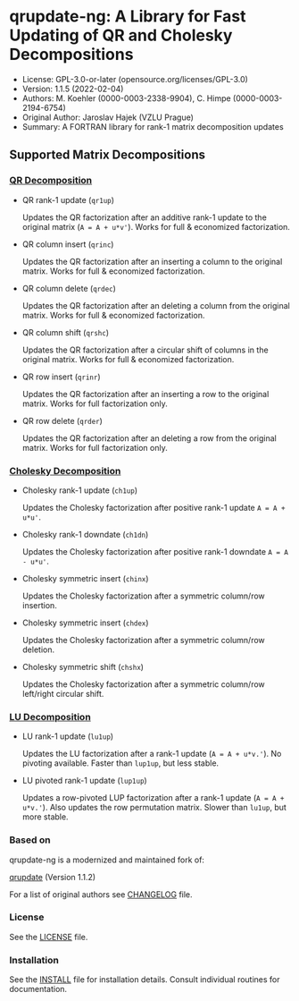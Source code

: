 qrupdate-ng: A Library for Fast Updating of QR and Cholesky Decompositions
==========================================================================

* License: GPL-3.0-or-later (opensource.org/licenses/GPL-3.0)
* Version: 1.1.5 (2022-02-04)
* Authors: M. Koehler (0000-0003-2338-9904), C. Himpe (0000-0003-2194-6754)
* Original Author: Jaroslav Hajek (VZLU Prague)
* Summary: A FORTRAN library for rank-1 matrix decomposition updates

## Supported Matrix Decompositions

### [QR Decomposition](https://en.wikipedia.org/wiki/QR_decomposition)

* QR rank-1 update (`qr1up`)

    Updates the QR factorization after an additive rank-1 update to the original matrix (`A = A + u*v'`).
    Works for full & economized factorization.

* QR column insert (`qrinc`)

    Updates the QR factorization after an inserting a column to the original matrix.
    Works for full & economized factorization.

* QR column delete (`qrdec`)

    Updates the QR factorization after an deleting a column from the original matrix.
    Works for full & economized factorization.

* QR column shift (`qrshc`)

    Updates the QR factorization after a circular shift of columns in  the original matrix.
    Works for full & economized factorization.

* QR row insert (`qrinr`)

    Updates the QR factorization after an inserting a row to the original matrix.
    Works for full factorization only.

* QR row delete (`qrder`)

    Updates the QR factorization after an deleting a row from the original matrix.
    Works for full factorization only.

### [Cholesky Decomposition](https://en.wikipedia.org/wiki/Cholesky_decomposition)

* Cholesky rank-1 update (`ch1up`)

    Updates the Cholesky factorization after positive rank-1 update `A = A + u*u'`.

* Cholesky rank-1 downdate (`ch1dn`)

    Updates the Cholesky factorization after positive rank-1 downdate `A = A - u*u'`.

* Cholesky symmetric insert (`chinx`)

    Updates the Cholesky factorization after a symmetric column/row insertion.

* Cholesky symmetric insert (`chdex`)

    Updates the Cholesky factorization after a symmetric column/row deletion.

* Cholesky symmetric shift (`chshx`)

    Updates the Cholesky factorization after a symmetric column/row left/right circular shift.

### [LU Decomposition](https://en.wikipedia.org/wiki/LU_decomposition)

* LU rank-1 update (`lu1up`)

    Updates the LU factorization after a rank-1 update (`A = A + u*v.'`).
    No pivoting available. Faster than `lup1up`, but less stable.

* LU pivoted rank-1 update (`lup1up`)

    Updates a row-pivoted LUP factorization after a rank-1 update (`A = A + u*v.'`).
    Also updates the row permutation matrix. Slower than `lu1up`, but more stable.

### Based on

qrupdate-ng is a modernized and maintained fork of:

[qrupdate](https://sourceforge.net/p/qrupdate) (Version 1.1.2)

For a list of original authors see [CHANGELOG](CHANGELOG) file.

### License

See the [LICENSE](LICENSE) file.

### Installation

See the [INSTALL](INSTALL.md) file for installation details.
Consult individual routines for documentation.
